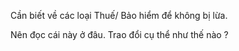   

  

Cần biết về các loại Thuế/ Bảo hiểm để không bị lừa.

  

Nên đọc cái này ở đâu. Trao đổi cụ thể như thế nào ?
